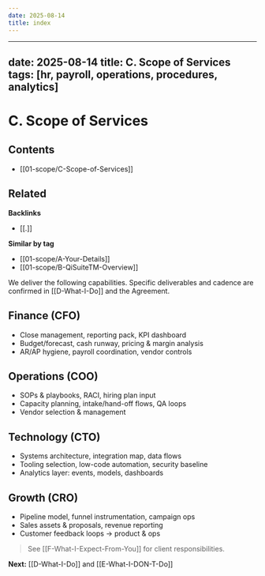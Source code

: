 ```yaml
---
date: 2025-08-14
title: index
---
```

---
date: 2025-08-14
title: C. Scope of Services
tags: [hr, payroll, operations, procedures, analytics]
---
# C. Scope of Services

<!-- AUTO-TOC:START -->

## Contents
- [[01-scope/C-Scope-of-Services]]

<!-- AUTO-TOC:END -->


<!-- RELATED:START -->

## Related
**Backlinks**
- [[.]]

**Similar by tag**
- [[01-scope/A-Your-Details]]
- [[01-scope/B-QiSuiteTM-Overview]]

<!-- RELATED:END -->


















We deliver the following capabilities. Specific deliverables and cadence are confirmed in [[D-What-I-Do]] and the Agreement.

## Finance (CFO)
- Close management, reporting pack, KPI dashboard
- Budget/forecast, cash runway, pricing & margin analysis
- AR/AP hygiene, payroll coordination, vendor controls

## Operations (COO)
- SOPs & playbooks, RACI, hiring plan input
- Capacity planning, intake/hand-off flows, QA loops
- Vendor selection & management

## Technology (CTO)
- Systems architecture, integration map, data flows
- Tooling selection, low-code automation, security baseline
- Analytics layer: events, models, dashboards

## Growth (CRO)
- Pipeline model, funnel instrumentation, campaign ops
- Sales assets & proposals, revenue reporting
- Customer feedback loops → product & ops

> See [[F-What-I-Expect-From-You]] for client responsibilities.

**Next:** [[D-What-I-Do]] and [[E-What-I-DON-T-Do]]